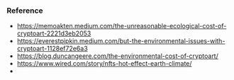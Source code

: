 ### Reference

* https://memoakten.medium.com/the-unreasonable-ecological-cost-of-cryptoart-2221d3eb2053
* https://everestpipkin.medium.com/but-the-environmental-issues-with-cryptoart-1128ef72e6a3
* https://blog.duncangeere.com/the-environmental-cost-of-cryptoart/
* https://www.wired.com/story/nfts-hot-effect-earth-climate/
* 